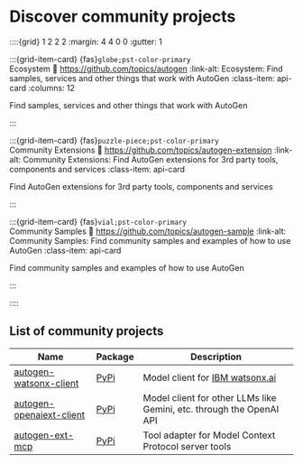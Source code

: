 # Discover community projects

::::{grid} 1 2 2 2
:margin: 4 4 0 0
:gutter: 1

:::{grid-item-card} {fas}`globe;pst-color-primary` <br> Ecosystem
:link: https://github.com/topics/autogen
:link-alt: Ecosystem: Find samples, services and other things that work with AutoGen
:class-item: api-card
:columns: 12

Find samples, services and other things that work with AutoGen

:::

:::{grid-item-card} {fas}`puzzle-piece;pst-color-primary` <br> Community Extensions
:link: https://github.com/topics/autogen-extension
:link-alt: Community Extensions: Find AutoGen extensions for 3rd party tools, components and services
:class-item: api-card

Find AutoGen extensions for 3rd party tools, components and services

:::

:::{grid-item-card} {fas}`vial;pst-color-primary` <br> Community Samples
:link: https://github.com/topics/autogen-sample
:link-alt: Community Samples: Find community samples and examples of how to use AutoGen
:class-item: api-card

Find community samples and examples of how to use AutoGen

:::

::::

## List of community projects

| Name                                                                             | Package                                                    | Description                                                                |
| -------------------------------------------------------------------------------- | ---------------------------------------------------------- | -------------------------------------------------------------------------- |
| [autogen-watsonx-client](https://github.com/tsinggggg/autogen-watsonx-client)    | [PyPi](https://pypi.org/project/autogen-watsonx-client/)   | Model client for [IBM watsonx.ai](https://www.ibm.com/products/watsonx-ai) |
| [autogen-openaiext-client](https://github.com/vballoli/autogen-openaiext-client) | [PyPi](https://pypi.org/project/autogen-openaiext-client/) | Model client for other LLMs like Gemini, etc. through the OpenAI API       |
| [autogen-ext-mcp](https://github.com/richard-gyiko/autogen-ext-mcp)              | [PyPi](https://pypi.org/project/autogen-ext-mcp/)          | Tool adapter for Model Context Protocol server tools                       |

<!-- Example -->
<!-- | [My Model Client](https://github.com/example)  | [PyPi](https://pypi.org/project/example) | Model client for my custom model service | -->
<!-- - Name should link to the project page or repo
- Package should link to the PyPi page
- Description should be a brief description of the project. 1 short sentence is ideal. -->
